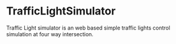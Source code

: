 # TrafficLightSimulator
Traffic Light simulator is an web based simple traffic lights control simulation at four way intersection.
